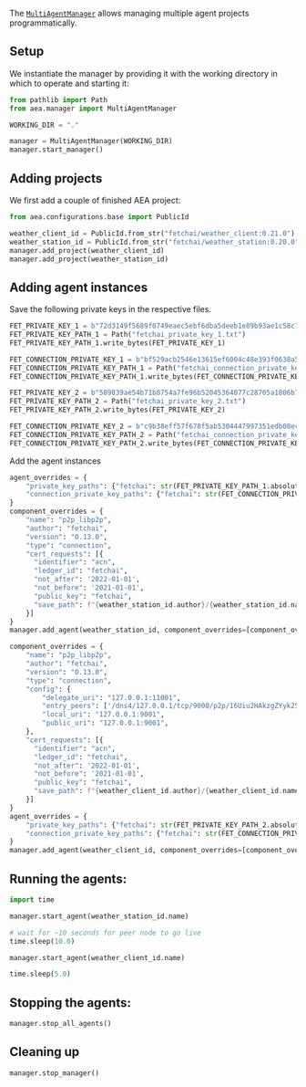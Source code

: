 
The <a href="../api/manager">`MultiAgentManager`</a> allows managing multiple agent projects programmatically.

## Setup

We instantiate the manager by providing it with the working directory in which to operate and starting it:

``` python
from pathlib import Path
from aea.manager import MultiAgentManager

WORKING_DIR = "."

manager = MultiAgentManager(WORKING_DIR)
manager.start_manager()
```

## Adding projects

We first add a couple of finished AEA project:

``` python
from aea.configurations.base import PublicId

weather_client_id = PublicId.from_str("fetchai/weather_client:0.21.0")
weather_station_id = PublicId.from_str("fetchai/weather_station:0.20.0")
manager.add_project(weather_client_id)
manager.add_project(weather_station_id)
```

## Adding agent instances

Save the following private keys in the respective files.
``` python
FET_PRIVATE_KEY_1 = b"72d3149f5689f0749eaec5ebf6dba5deeb1e89b93ae1c58c71fd43dfaa231e87"
FET_PRIVATE_KEY_PATH_1 = Path("fetchai_private_key_1.txt")
FET_PRIVATE_KEY_PATH_1.write_bytes(FET_PRIVATE_KEY_1)

FET_CONNECTION_PRIVATE_KEY_1 = b"bf529acb2546e13615ef6004c48e393f0638a5dc0c4979631a9a4bc554079f6f"
FET_CONNECTION_PRIVATE_KEY_PATH_1 = Path("fetchai_connection_private_key_1.txt")
FET_CONNECTION_PRIVATE_KEY_PATH_1.write_bytes(FET_CONNECTION_PRIVATE_KEY_1)

FET_PRIVATE_KEY_2 = b"589839ae54b71b8754a7fe96b52045364077c28705a1806b74441debcae16e0a"
FET_PRIVATE_KEY_PATH_2 = Path("fetchai_private_key_2.txt")
FET_PRIVATE_KEY_PATH_2.write_bytes(FET_PRIVATE_KEY_2)

FET_CONNECTION_PRIVATE_KEY_2 = b"c9b38eff57f678f5ab5304447997351edb08eceb883267fa4ad849074bec07e4"
FET_CONNECTION_PRIVATE_KEY_PATH_2 = Path("fetchai_connection_private_key_2.txt")
FET_CONNECTION_PRIVATE_KEY_PATH_2.write_bytes(FET_CONNECTION_PRIVATE_KEY_2)
```

Add the agent instances
``` python
agent_overrides = {
    "private_key_paths": {"fetchai": str(FET_PRIVATE_KEY_PATH_1.absolute())},
    "connection_private_key_paths": {"fetchai": str(FET_CONNECTION_PRIVATE_KEY_PATH_1.absolute())}
}
component_overrides = {
    "name": "p2p_libp2p",
    "author": "fetchai",
    "version": "0.13.0",
    "type": "connection",
    "cert_requests": [{
      "identifier": "acn",
      "ledger_id": "fetchai",
      "not_after": '2022-01-01',
      "not_before": '2021-01-01',
      "public_key": "fetchai",
      "save_path": f"{weather_station_id.author}/{weather_station_id.name}/.certs/conn_cert.txt"
    }]
}
manager.add_agent(weather_station_id, component_overrides=[component_overrides], agent_overrides=agent_overrides)

component_overrides = {
    "name": "p2p_libp2p",
    "author": "fetchai",
    "version": "0.13.0",
    "type": "connection",
    "config": {
        "delegate_uri": "127.0.0.1:11001",
        "entry_peers": ['/dns4/127.0.0.1/tcp/9000/p2p/16Uiu2HAkzgZYyk25XjAhmgXcdMbahrHYi18uuAzHuxPn1KkdmLRw'],
        "local_uri": "127.0.0.1:9001",
        "public_uri": "127.0.0.1:9001",
    },
    "cert_requests": [{
      "identifier": "acn",
      "ledger_id": "fetchai",
      "not_after": '2022-01-01',
      "not_before": '2021-01-01',
      "public_key": "fetchai",
      "save_path": f"{weather_client_id.author}/{weather_client_id.name}/.certs/conn_cert.txt"
    }]
}
agent_overrides = {
    "private_key_paths": {"fetchai": str(FET_PRIVATE_KEY_PATH_2.absolute())},
    "connection_private_key_paths": {"fetchai": str(FET_CONNECTION_PRIVATE_KEY_PATH_2.absolute())}
}
manager.add_agent(weather_client_id, component_overrides=[component_overrides], agent_overrides=agent_overrides)
```

## Running the agents:

``` python
import time

manager.start_agent(weather_station_id.name)

# wait for ~10 seconds for peer node to go live
time.sleep(10.0)

manager.start_agent(weather_client_id.name)

time.sleep(5.0)
```

## Stopping the agents:

``` python
manager.stop_all_agents()
```

## Cleaning up

``` python
manager.stop_manager()
```